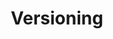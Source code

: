 ---
title: Versioning
product-type: "connect"
content-type: "api-doc"
order: 5

sections:
  - content: |
      The API is currently versioned by object. The table below lists the core objects, all available versions, and the endpoints available for each version.

      {% include developers/api-versioning-table.html %}
---